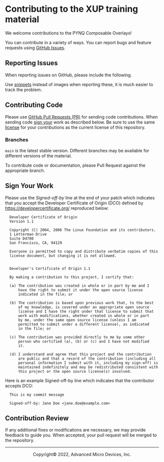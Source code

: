# Contributing to the XUP training material

We welcome contributions to the PYNQ Composable Overlays! 

You can contribute in a variety of ways. You can report bugs and feature requests using [GitHub Issues](https://github.com/Xilinx/UPDATE_REPO_NAME/issues). 

## Reporting Issues

When reporting issues on GitHub, please include the following.

Use [snippets](https://docs.github.com/en/github/writing-on-github/creating-and-highlighting-code-blocks) instead of images when reporting these, it is much easier to track the problem.


## Contributing Code

Please use [GitHub Pull Requests (PR)](https://docs.github.com/en/github/collaborating-with-issues-and-pull-requests/creating-a-pull-request-from-a-fork) for sending code contributions. When sending code [sign your](#sign-your-work) work as described below. Be sure to use the same [license](LICENSE) for your contributions as the current license of this repository.

### Branches

`main` is the latest stable version. Different branches may be available for different versions of the material. 

To contribute code or documentation, please Pull Request against the appropriate branch.

## Sign Your Work

Please use the *Signed-off-by* line at the end of your patch which indicates that you accept the Developer Certificate of Origin (DCO) defined by https://developercertificate.org/ reproduced below:

```
  Developer Certificate of Origin
  Version 1.1

  Copyright (C) 2004, 2006 The Linux Foundation and its contributors.
  1 Letterman Drive
  Suite D4700
  San Francisco, CA, 94129

  Everyone is permitted to copy and distribute verbatim copies of this
  license document, but changing it is not allowed.


  Developer's Certificate of Origin 1.1

  By making a contribution to this project, I certify that:

  (a) The contribution was created in whole or in part by me and I
      have the right to submit it under the open source license
      indicated in the file; or

  (b) The contribution is based upon previous work that, to the best
      of my knowledge, is covered under an appropriate open source
      license and I have the right under that license to submit that
      work with modifications, whether created in whole or in part
      by me, under the same open source license (unless I am
      permitted to submit under a different license), as indicated
      in the file; or

  (c) The contribution was provided directly to me by some other
      person who certified (a), (b) or (c) and I have not modified
      it.

  (d) I understand and agree that this project and the contribution
      are public and that a record of the contribution (including all
      personal information I submit with it, including my sign-off) is
      maintained indefinitely and may be redistributed consistent with
      this project or the open source license(s) involved.
```

Here is an example Signed-off-by line which indicates that the contributor accepts DCO:

```
  This is my commit message

  Signed-off-by: Jane Doe <jane.doe@example.com>
```


## Contribution Review

If any additional fixes or modifications are necessary, we may provide feedback to guide 
you. When accepted, your pull request will be merged to the repository.

------------------------------------------------------
<p align="center">Copyright&copy; 2022, Advanced Micro Devices, Inc.</p>